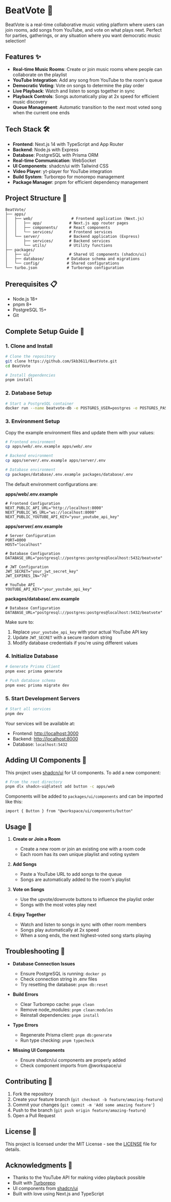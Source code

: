 # BeatVote 🎵

BeatVote is a real-time collaborative music voting platform where users can join rooms, add songs from YouTube, and vote on what plays next. Perfect for parties, gatherings, or any situation where you want democratic music selection!

## Features ✨

- **Real-time Music Rooms**: Create or join music rooms where people can collaborate on the playlist
- **YouTube Integration**: Add any song from YouTube to the room's queue
- **Democratic Voting**: Vote on songs to determine the play order
- **Live Playback**: Watch and listen to songs together in sync
- **Playback Controls**: Songs automatically play at 2x speed for efficient music discovery
- **Queue Management**: Automatic transition to the next most voted song when the current one ends

## Tech Stack 🛠️

- **Frontend**: Next.js 14 with TypeScript and App Router
- **Backend**: Node.js with Express
- **Database**: PostgreSQL with Prisma ORM
- **Real-time Communication**: WebSocket
- **UI Components**: shadcn/ui with Tailwind CSS
- **Video Player**: yt-player for YouTube integration
- **Build System**: Turborepo for monorepo management
- **Package Manager**: pnpm for efficient dependency management

## Project Structure 📁

```
BeatVote/
├── apps/
│   ├── web/                 # Frontend application (Next.js)
│   │   ├── app/            # Next.js app router pages
│   │   ├── components/     # React components
│   │   └── services/       # Frontend services
│   └── server/             # Backend application (Express)
│       ├── services/       # Backend services
│       └── utils/          # Utility functions
├── packages/
│   ├── ui/                 # Shared UI components (shadcn/ui)
│   ├── database/          # Database schema and migrations
│   └── config/            # Shared configurations
└── turbo.json             # Turborepo configuration
```

## Prerequisites 📋

- Node.js 18+ 
- pnpm 8+
- PostgreSQL 15+
- Git

## Complete Setup Guide 🚀

### 1. Clone and Install
```bash
# Clone the repository
git clone https://github.com/Skb3611/BeatVote.git
cd BeatVote

# Install dependencies
pnpm install
```

### 2. Database Setup
```bash
# Start a PostgreSQL container
docker run --name beatvote-db -e POSTGRES_USER=postgres -e POSTGRES_PASSWORD=postgres -e POSTGRES_DB=beatvote -p 5432:5432 -d postgres:15
```

### 3. Environment Setup

Copy the example environment files and update them with your values:

```bash
# Frontend environment
cp apps/web/.env.example apps/web/.env

# Backend environment
cp apps/server/.env.example apps/server/.env

# Database environment
cp packages/database/.env.example packages/database/.env
```

The default environment configurations are:

**apps/web/.env.example**
```env
# Frontend Configuration
NEXT_PUBLIC_API_URL="http://localhost:8000"
NEXT_PUBLIC_WS_URL="ws://localhost:8000"
NEXT_PUBLIC_YOUTUBE_API_KEY="your_youtube_api_key"
```

**apps/server/.env.example**
```env
# Server Configuration
PORT=8000
HOST="localhost"

# Database Configuration
DATABASE_URL="postgresql://postgres:postgres@localhost:5432/beatvote"

# JWT Configuration
JWT_SECRET="your_jwt_secret_key"
JWT_EXPIRES_IN="7d"

# YouTube API
YOUTUBE_API_KEY="your_youtube_api_key"
```

**packages/database/.env.example**
```env
# Database Configuration
DATABASE_URL="postgresql://postgres:postgres@localhost:5432/beatvote"
```

Make sure to:
1. Replace `your_youtube_api_key` with your actual YouTube API key
2. Update `JWT_SECRET` with a secure random string
3. Modify database credentials if you're using different values

### 4. Initialize Database
```bash
# Generate Prisma Client
pnpm exec prisma generate

# Push database schema
pnpm exec prisma migrate dev
```

### 5. Start Development Servers
```bash
# Start all services
pnpm dev
```

Your services will be available at:
- Frontend: [http://localhost:3000](http://localhost:3000)
- Backend: [http://localhost:8000](http://localhost:8000)
- Database: `localhost:5432`


## Adding UI Components 🎨

This project uses [shadcn/ui](https://ui.shadcn.com/) for UI components. To add a new component:

```bash
# From the root directory
pnpm dlx shadcn-ui@latest add button -c apps/web
```

Components will be added to `packages/ui/components` and can be imported like this:

```tsx
import { Button } from "@workspace/ui/components/button"
```

## Usage 📖

1. **Create or Join a Room**
   - Create a new room or join an existing one with a room code
   - Each room has its own unique playlist and voting system

2. **Add Songs**
   - Paste a YouTube URL to add songs to the queue
   - Songs are automatically added to the room's playlist

3. **Vote on Songs**
   - Use the upvote/downvote buttons to influence the playlist order
   - Songs with the most votes play next

4. **Enjoy Together**
   - Watch and listen to songs in sync with other room members
   - Songs play automatically at 2x speed
   - When a song ends, the next highest-voted song starts playing

## Troubleshooting 🔧

- **Database Connection Issues**
  - Ensure PostgreSQL is running: `docker ps`
  - Check connection string in .env files
  - Try resetting the database: `pnpm db:reset`

- **Build Errors**
  - Clear Turborepo cache: `pnpm clean`
  - Remove node_modules: `pnpm clean:modules`
  - Reinstall dependencies: `pnpm install`

- **Type Errors**
  - Regenerate Prisma client: `pnpm db:generate`
  - Run type checking: `pnpm typecheck`

- **Missing UI Components**
  - Ensure shadcn/ui components are properly added
  - Check component imports from @workspace/ui

## Contributing 🤝

1. Fork the repository
2. Create your feature branch (`git checkout -b feature/amazing-feature`)
3. Commit your changes (`git commit -m 'Add some amazing feature'`)
4. Push to the branch (`git push origin feature/amazing-feature`)
5. Open a Pull Request

## License 📄

This project is licensed under the MIT License - see the [LICENSE](LICENSE) file for details.

## Acknowledgments 🙏

- Thanks to the YouTube API for making video playback possible
- Built with [Turborepo](https://turbo.build/repo)
- UI components from [shadcn/ui](https://ui.shadcn.com/)
- Built with love using Next.js and TypeScript

